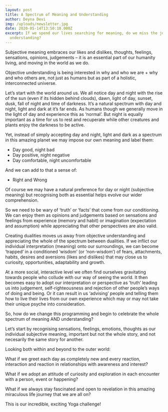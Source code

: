 ```yaml
---
layout: post
title: A Spectrum of Meaning and Understanding
author: Deyna Devi
img: /uploads/newsletter.jpg
date: 2020-05-14T13:50:10.000Z
excerpt: If we spend our lives searching for meaning, do we miss the joy of
  understanding?
---
```

Subjective meaning embraces our likes and dislikes, thoughts, feelings, sensations, opinions, judgements – it is an essential part of our humanity living, and moving in the world as we do.

Objective understanding is being interested in why and who we are + why and who others are, not just as humans but as part of a holistic, interconnected universe.

Let’s start with the world around us. We all notice day and night with the rise of the sun (even if its hidden behind clouds), dawn, light of day, sunset, dusk, fall of night and time of darkness. It’s a natural spectrum with day and night, light and dark at it’s far ends. As humans though we generally move in the light of day and experience this as ‘normal’. But night is equally important as a time for us to rest and recuperate while other creatures and plants enjoy the darkness to be active.

Yet, instead of simply accepting day and night, light and dark as a spectrum in this amazing planet we may impose our own meaning and label them:

* Day good, night bad
* Day positive, night negative
* Day comfortable, night uncomfortable

And we can add to that a sense of:

* Right and Wrong

Of course we may have a natural preference for day or night (subjective meaning) but recognising both as essential helps evolve our wider comprehension.

So we need to be wary of ‘truth’ or ‘facts’ that come from our conditioning. We can enjoy them as opinions and judgements based on sensations and feelings from experience (memory and habit) or imagination (expectation and assumption) while appreciating that other perspectives are also valid.

Creating dualities moves us away from objective understanding and appreciating the whole of the spectrum between dualities. If we inflict our individual interpretation (meaning) onto our surroundings, we can become ‘trapped’ in a conditioned ‘wisdom’ (or ‘non-wisdom’) of fears, attachments, habits, desires and aversions (likes and dislikes) that may close us to curiosity, opportunities, adaptability and growth.

At a more social, interactive level we often find ourselves gravitating towards people who collude with our way of seeing the world. It then becomes easy to adopt our interpretation or perspective as ‘truth’ leading us into judgement, self-righteousness and rejection of other people’s ways of doing and being. Or it can result in us ‘advising’ people and telling them how to live their lives from our own experience which may or may not take their unique psyche into consideration.

So, how do we change this programming and begin to celebrate the whole spectrum of meaning AND understanding?

Let’s start by recognising sensations, feelings, emotions, thoughts as our individual subjective meaning, important but not the whole story, and not necesarily the same story for another. 

Looking both within and beyond to the outer world:

What if we greet each day as completely new and every reaction, interaction and reaction in relationships with awareness and interest?

What if we adopt an attitude of curiosity and exploration in each encounter with a person, event or happening?

What if we always stay fascinated and open to revelation in this amazing miraculous life journey that we are all on?

This is our incredible, exciting Yoga challenge!